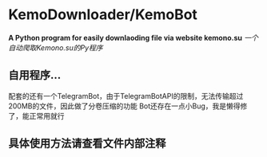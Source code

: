 # KemoDownloader/KemoBot
**A Python program for easily downlaoding file via website kemono.su**
*一个自动爬取Kemono.su的Py程序*
## 自用程序...
配套的还有一个TelegramBot，由于TelegramBotAPI的限制，无法传输超过200MB的文件，因此做了分卷压缩的功能
Bot还存在一点小Bug，我是懒得修了，能正常用就行
## 具体使用方法请查看文件内部注释
